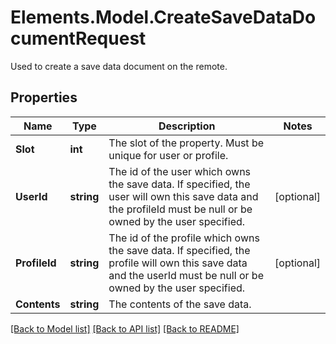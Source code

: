 # Elements.Model.CreateSaveDataDocumentRequest
Used to create a save data document on the remote.

## Properties

Name | Type | Description | Notes
------------ | ------------- | ------------- | -------------
**Slot** | **int** | The slot of the property. Must be unique for user or profile. | 
**UserId** | **string** | The id of the user which owns the save data. If specified, the user will own this save data and the profileId must be null or be owned by the user specified. | [optional] 
**ProfileId** | **string** | The id of the profile which owns the save data. If specified, the profile will own this save data and the userId must be null or be owned by the user specified. | [optional] 
**Contents** | **string** | The contents of the save data. | 

[[Back to Model list]](../README.md#documentation-for-models) [[Back to API list]](../README.md#documentation-for-api-endpoints) [[Back to README]](../README.md)

